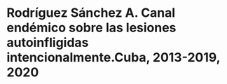 # Rodríguez Sánchez A. Canal endémico sobre las lesiones autoinfligidas intencionalmente.Cuba, 2013-2019, 2020
